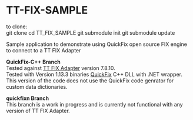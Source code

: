 TT-FIX-SAMPLE
=============

to clone:  
  git clone
  cd TT_FIX_SAMPLE
  git submodule init
  git submodule update

Sample application to demonstrate using QuickFix open source FIX engine to connect to a TT FIX Adapter

**QuickFix-C++ Branch**  
Tested against [TT FIX Adapter](https://www.tradingtechnologies.com/fix-adapter) version 7.8.10.  
Tested with Version 1.13.3 binaries [QuickFix](http://quickfixengine.org) C++ DLL with .NET wrapper.  
This version of the code does not use the QuickFix code genrator for custom data dictionaries.

**quickfixn Branch**  
This branch is a work in progress and is currently not functional with any version of TT FIX Adapter.
